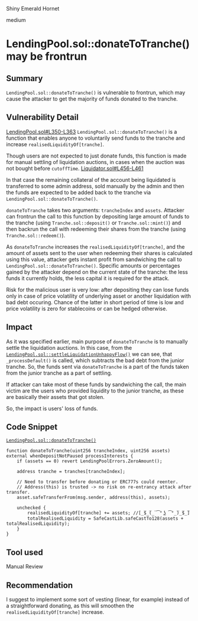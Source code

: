 Shiny Emerald Hornet

medium

# LendingPool.sol::donateToTranche() may be frontrun

## Summary

`LendingPool.sol::donateToTranche()` is vulnerable to frontrun, which may cause the attacker to get the majority of funds donated to the tranche.

## Vulnerability Detail

[LendingPool.sol#L350-L363](https://github.com/sherlock-audit/2023-12-arcadia/blob/main/lending-v2/src/LendingPool.sol#L350-L363)
`LendingPool.sol::donateToTranche()` is a function that enables anyone to voluntarily send funds to the tranche and increase `realisedLiquidityOf[tranche]`. 

Though users are not expected to just donate funds, this function is made for manual settling of liquidation auctions, in cases when the auction was not bought before `cutoffTime`.  [Liquidator.sol#L456-L461](https://github.com/sherlock-audit/2023-12-arcadia/blob/main/lending-v2/src/Liquidator.sol#L456-L461)

In that case the remaining collateral of the account being liquidated is transferred to some admin address, sold manually by the admin and then the funds are expected to be added back to the tranche via `LendingPool.sol::donateToTranche()`.

`donateToTranche` takes two arguments: `trancheIndex` and `assets`. Attacker can frontrun the call to this function by depositing large amount of funds to the tranche (using `Tranche.sol::deposit()` or  `Tranche.sol::mint()`) and then backrun the call with redeeming their shares from the tranche (using `Tranche.sol::redeem()`).

As `donateToTranche` increases the `realisedLiquidityOf[tranche]`, and the amount of assets sent to the user when redeeming their shares is calculated using this value, attacker gets instant profit from sandwiching the call to `LendingPool.sol::donateToTranche()`. Specific amounts or percentages gained by the attacker depend on the current state of the tranche: the less funds it currently holds, the less capital it is required for the attack. 

Risk for the malicious user is very low: after depositing they can lose funds only in case of price volatility of underlying asset or another liquidation with bad debt occuring. Chance of the latter in short period of time is low and price volatility is zero for stablecoins or can be hedged otherwise.

## Impact

As it was specified earlier, main purpose of `donateToTranche` is to manually settle the liquidation auctions. In this case, from the [`LendingPool.sol::settleLiquidationUnhappyFlow()`](https://github.com/sherlock-audit/2023-12-arcadia/blob/main/lending-v2/src/LendingPool.sol#L997-L1005) we can see, that `_processDefault()` is called, which subtracts the bad debt from the junior tranche. So, the funds sent via `donateToTranche` is a part of the funds taken from the junior tranche as a part of settling. 

If attacker can take most of these funds by sandwiching the call, the main victim are the users who provided liquidity to the junior tranche, as these are basically their assets that got stolen.

So, the impact is users' loss of funds.

## Code Snippet
[`LendingPool.sol::donateToTranche()`](https://github.com/sherlock-audit/2023-12-arcadia/blob/main/lending-v2/src/LendingPool.sol#L350-L363)

```solidity
function donateToTranche(uint256 trancheIndex, uint256 assets) external whenDepositNotPaused processInterests {
    if (assets == 0) revert LendingPoolErrors.ZeroAmount();

    address tranche = tranches[trancheIndex];

    // Need to transfer before donating or ERC777s could reenter.
    // Address(this) is trusted -> no risk on re-entrancy attack after transfer.
    asset.safeTransferFrom(msg.sender, address(this), assets);

    unchecked {
        realisedLiquidityOf[tranche] += assets; //[̲̅$̲̅(̲̅ ͡° ͜ʖ ͡°̲̅)̲̅$̲̅] 
        totalRealisedLiquidity = SafeCastLib.safeCastTo128(assets + totalRealisedLiquidity);
    }
}
```


## Tool used

Manual Review

## Recommendation

I suggest to implement some sort of vesting (linear, for example) instead of a straightforward donating, as this will smoothen the `realisedLiquidityOf[tranche]` increase.